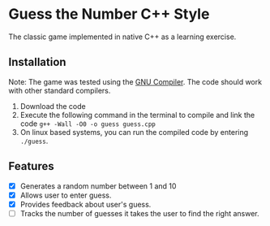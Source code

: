 # Guess the Number C++ Style

The classic game implemented in native C++ as a learning exercise.

## Installation

Note: The game was tested using the [GNU Compiler](https://gcc.gnu.org/). The code should work with other standard compilers.

1. Download the code
2. Execute the following command in the terminal to compile and link the code `g++ -Wall -O0 -o guess guess.cpp`
3. On linux based systems, you can run the compiled code by entering `./guess`.

## Features

- [x] Generates a random number between 1 and 10
- [x] Allows user to enter guess.
- [x] Provides feedback about user's guess.
- [ ] Tracks the number of guesses it takes the user to find the right answer.
